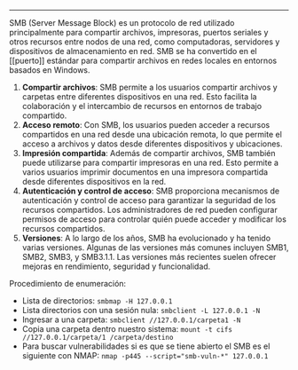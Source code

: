 -----
SMB (Server Message Block) es un protocolo de red utilizado principalmente para compartir archivos, impresoras, puertos seriales y otros recursos entre nodos de una red, como computadoras, servidores y dispositivos de almacenamiento en red. SMB se ha convertido en el [[puerto]] estándar para compartir archivos en redes locales en entornos basados en Windows.

1. **Compartir archivos**: SMB permite a los usuarios compartir archivos y carpetas entre diferentes dispositivos en una red. Esto facilita la colaboración y el intercambio de recursos en entornos de trabajo compartido.
2. **Acceso remoto**: Con SMB, los usuarios pueden acceder a recursos compartidos en una red desde una ubicación remota, lo que permite el acceso a archivos y datos desde diferentes dispositivos y ubicaciones.
3. **Impresión compartida**: Además de compartir archivos, SMB también puede utilizarse para compartir impresoras en una red. Esto permite a varios usuarios imprimir documentos en una impresora compartida desde diferentes dispositivos en la red.
4. **Autenticación y control de acceso**: SMB proporciona mecanismos de autenticación y control de acceso para garantizar la seguridad de los recursos compartidos. Los administradores de red pueden configurar permisos de acceso para controlar quién puede acceder y modificar los recursos compartidos.
5. **Versiones**: A lo largo de los años, SMB ha evolucionado y ha tenido varias versiones. Algunas de las versiones más comunes incluyen SMB1, SMB2, SMB3, y SMB3.1.1. Las versiones más recientes suelen ofrecer mejoras en rendimiento, seguridad y funcionalidad.

Procedimiento de enumeración:
- Lista de directorios: ```smbmap -H 127.0.0.1```
- Lista directorios con una sesión nula: ```smbclient -L 127.0.0.1 -N```
- Ingresar a una carpeta: ```smbclient //127.0.0.1/carpeta1 -N```
- Copia una carpeta dentro nuestro sistema: ```mount -t cifs //127.0.0.1/carpeta/1 /carpeta/destino```
- Para buscar vulnerabilidades si es que se tiene abierto el SMB  es el siguiente con NMAP: ```nmap -p445 --script="smb-vuln-*" 127.0.0.1```
